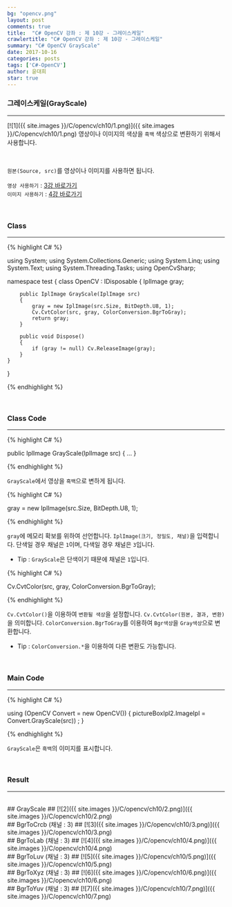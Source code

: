 ```yaml
---
bg: "opencv.png"
layout: post
comments: true
title:  "C# OpenCV 강좌 : 제 10강 - 그레이스케일"
crawlertitle: "C# OpenCV 강좌 : 제 10강 - 그레이스케일"
summary: "C# OpenCV GrayScale"
date: 2017-10-16
categories: posts
tags: ['C#-OpenCV']
author: 윤대희
star: true
---
```


### 그레이스케일(GrayScale) ###
----------
[![1]({{ site.images }}/C/opencv/ch10/1.png)]({{ site.images }}/C/opencv/ch10/1.png)
영상이나 이미지의 색상을 `흑백` 색상으로 변환하기 위해서 사용합니다.

<br>    

`원본(Source, src)`를 영상이나 이미지를 사용하면 됩니다.
<br>

`영상 사용하기` : [3강 바로가기][3강]
<br>
`이미지 사용하기` : [4강 바로가기][4강]

<br>

### Class ###
----------

{% highlight C# %}

using System;
using System.Collections.Generic;
using System.Linq;
using System.Text;
using System.Threading.Tasks;
using OpenCvSharp;

namespace test
{
    class OpenCV : IDisposable
    {
        IplImage gray;
            
        public IplImage GrayScale(IplImage src)
        {
            gray = new IplImage(src.Size, BitDepth.U8, 1);
            Cv.CvtColor(src, gray, ColorConversion.BgrToGray);
            return gray;
        }
            
        public void Dispose()
        {
            if (gray != null) Cv.ReleaseImage(gray);
        }
    }
}

{% endhighlight %}

<br>

### Class Code ###
----------
{% highlight C# %}

public IplImage GrayScale(IplImage src)
{
    ...
}

{% endhighlight %}

`GrayScale`에서 영상을 `흑백`으로 변하게 됩니다.

{% highlight C# %}

gray = new IplImage(src.Size, BitDepth.U8, 1);

{% endhighlight %}

`gray`에 메모리 확보를 위하여 선언합니다. `IplImage(크기, 정밀도, 채널)`을 입력합니다. 단색일 경우 채널은 `1`이며, 다색일 경우 채널은 `3`입니다.

* Tip : `GrayScale`은 단색이기 때문에 채널은 `1`입니다.

{% highlight C# %}

Cv.CvtColor(src, gray, ColorConversion.BgrToGray);

{% endhighlight %}


`Cv.CvtColor()`을 이용하여 `변환될 색상`을 설정합니다. `Cv.CvtColor(원본, 결과, 변환)`을 의미합니다. `ColorConversion.BgrToGray`를 이용하여 `Bgr색상`을 `Gray색상`으로 변환합니다.
    
* Tip : `ColorConversion.*`을 이용하여 다른 변환도 가능합니다.

<br>

### Main Code ###
----------
{% highlight C# %}

using (OpenCV Convert = new OpenCV())
{
    pictureBoxIpl2.ImageIpl = Convert.GrayScale(src)) ;
}

{% endhighlight %}

`GrayScale`은 `흑백`의 이미지를 표시합니다.

<br>

### Result ###
----------
<br>
## GrayScale ##
[![2]({{ site.images }}/C/opencv/ch10/2.png)]({{ site.images }}/C/opencv/ch10/2.png)

<br>
## BgrToCrcb (채널 : 3) ##
[![3]({{ site.images }}/C/opencv/ch10/3.png)]({{ site.images }}/C/opencv/ch10/3.png)

<br>
## BgrToLab (채널 : 3) ##
[![4]({{ site.images }}/C/opencv/ch10/4.png)]({{ site.images }}/C/opencv/ch10/4.png)

<br>
## BgrToLuv (채널 : 3) ##
[![5]({{ site.images }}/C/opencv/ch10/5.png)]({{ site.images }}/C/opencv/ch10/5.png)

<br>
## BgrToXyz (채널 : 3) ##
[![6]({{ site.images }}/C/opencv/ch10/6.png)]({{ site.images }}/C/opencv/ch10/6.png)

<br>
## BgrToYuv (채널 : 3) ##
[![7]({{ site.images }}/C/opencv/ch10/7.png)]({{ site.images }}/C/opencv/ch10/7.png)




[3강]: https://076923.github.io/posts/C-opencv-3/
[4강]: https://076923.github.io/posts/C-opencv-4/
